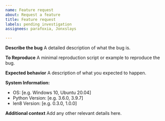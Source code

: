 ```yaml
---
name: Feature request
about: Request a feature
title: Feature request
labels: pending investigation
assignees: parafoxia, Jonxslays

---
```


**Describe the bug**
A detailed description of what the bug is.

**To Reproduce**
A minimal reproduction script or example to reproduce the bug.

**Expected behavior**
A description of what you expected to happen.

**System Information:**
 - OS: [e.g. Windows 10, Ubuntu 20.04]
 - Python Version: [e.g. 3.6.0, 3.9.7]
 - len8 Version: [e.g. 0.3.0, 1.0.0]

**Additional context**
Add any other relevant details here.
